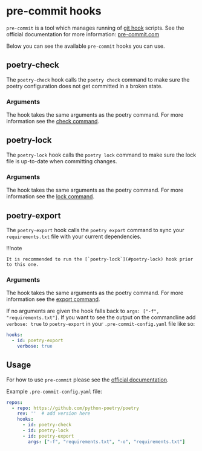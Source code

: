 # pre-commit hooks

`pre-commit` is a tool which manages running of
[git hook](https://git-scm.com/book/en/v2/Customizing-Git-Git-Hooks) scripts.
See the official documentation for more information: [pre-commit.com](https://pre-commit.com/)

Below you can see the available `pre-commit` hooks you can use.


## poetry-check

The `poetry-check` hook calls the `poetry check` command
to make sure the poetry configuration does not get committed in a broken state.

### Arguments

The hook takes the same arguments as the poetry command.
For more information see the [check command](/docs/cli#check).


## poetry-lock

The `poetry-lock` hook calls the `poetry lock` command
to make sure the lock file is up-to-date when committing changes.

### Arguments

The hook takes the same arguments as the poetry command.
For more information see the [lock command](/docs/cli#lock).


## poetry-export

The `poetry-export` hook calls the `poetry export` command
to sync your `requirements.txt` file with your current dependencies.

!!!note

    It is recommended to run the [`poetry-lock`](#poetry-lock) hook prior to this one.

### Arguments

The hook takes the same arguments as the poetry command.
For more information see the [export command](/docs/cli#export).

If no arguments are given the hook falls back to `args: ["-f", "requirements.txt"]`.
If you want to see the output on the commandline add `verbose: true` to `poetry-export`
in your `.pre-commit-config.yaml` file like so:

```yaml
hooks:
  - id: poetry-export
    verbose: true
```


## Usage

For how to use `pre-commit` please see the [official documentation](https://pre-commit.com/).

Example `.pre-commit-config.yaml` file:

```yaml
repos:
  - repo: https://github.com/python-poetry/poetry
    rev: ''  # add version here
    hooks:
      - id: poetry-check
      - id: poetry-lock
      - id: poetry-export
        args: ["-f", "requirements.txt", "-o", "requirements.txt"]
```
